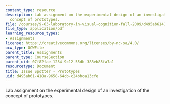 ```yaml
---
content_type: resource
description: Lab assignment on the experimental design of an investigation of the
  concept of prototypes.
file: /courses/9-63-laboratory-in-visual-cognition-fall-2009/d495ab61418a965864cbc24bbca13cfe_MIT9_63F09_assn08.pdf
file_type: application/pdf
learning_resource_types:
- Assignments
license: https://creativecommons.org/licenses/by-nc-sa/4.0/
ocw_type: OCWFile
parent_title: Assignments
parent_type: CourseSection
parent_uid: 07f82fae-1234-9c12-55db-388eb85fa7a1
resourcetype: Document
title: Issue Spotter - Prototypes
uid: d495ab61-418a-9658-64cb-c24bbca13cfe
---
```

Lab assignment on the experimental design of an investigation of the concept of prototypes.